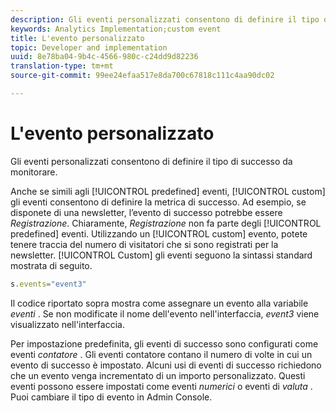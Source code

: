 ```yaml
---
description: Gli eventi personalizzati consentono di definire il tipo di successo da monitorare.
keywords: Analytics Implementation;custom event
title: L'evento personalizzato
topic: Developer and implementation
uuid: 8e78ba04-9b4c-4566-980c-c24dd9d82236
translation-type: tm+mt
source-git-commit: 99ee24efaa517e8da700c67818c111c4aa90dc02

---
```



# L'evento personalizzato

Gli eventi personalizzati consentono di definire il tipo di successo da monitorare.

Anche se simili agli [!UICONTROL predefined] eventi, [!UICONTROL custom] gli eventi consentono di definire la metrica di successo. Ad esempio, se disponete di una newsletter, l’evento di successo potrebbe essere _Registrazione_. Chiaramente, _Registrazione_ non fa parte degli [!UICONTROL predefined] eventi. Utilizzando un [!UICONTROL custom] evento, potete tenere traccia del numero di visitatori che si sono registrati per la newsletter. [!UICONTROL Custom] gli eventi seguono la sintassi standard mostrata di seguito.

```js
s.events="event3"
```

Il codice riportato sopra mostra come assegnare un evento alla variabile _eventi_ . Se non modificate il nome dell'evento nell'interfaccia, _event3_ viene visualizzato nell'interfaccia.

Per impostazione predefinita, gli eventi di successo sono configurati come eventi _contatore_ . Gli eventi contatore contano il numero di volte in cui un evento di successo è impostato. Alcuni usi di eventi di successo richiedono che un evento venga incrementato di un importo personalizzato. Questi eventi possono essere impostati come eventi _numerici_ o eventi di _valuta_ . Puoi cambiare il tipo di evento in Admin Console.
